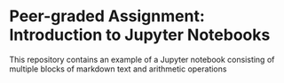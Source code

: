 # Peer-graded Assignment: Introduction to Jupyter Notebooks
This repository contains an example of a Jupyter notebook consisting of multiple blocks of markdown text and arithmetic operations
